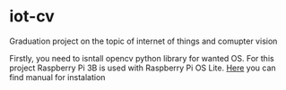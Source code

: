 # iot-cv
Graduation project on the topic of internet of things and comupter vision

Firstly, you need to isntall opencv python library for wanted OS. For this project Raspberry Pi 3B is used with Raspberry Pi OS Lite.
[Here](https://docs.opencv.org/4.5.2/d2/de6/tutorial_py_setup_in_ubuntu.html) you can find manual for instalation
